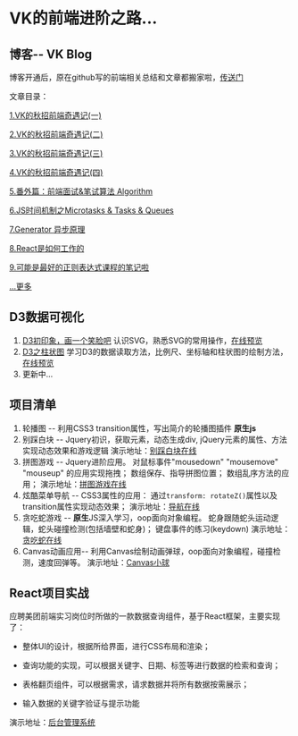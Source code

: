 # VK的前端进阶之路...

## 博客-- VK Blog

博客开通后，原在github写的前端相关总结和文章都搬家啦，[传送门](https://forrany.github.io)

文章目录：

[1.VK的秋招前端奇遇记(一)](https://forrany.github.io/2018/08/10/VK-mistake(1)/)

[2.VK的秋招前端奇遇记(二)](https://forrany.github.io/2018/08/11/VK-mistake(2)/)

[3.VK的秋招前端奇遇记(三)](https://forrany.github.io/2018/08/12/VK-mistake(3)/)

[4.VK的秋招前端奇遇记(四)](https://forrany.github.io/2018/09/04/VK-mistake(4)/)

[5.番外篇：前端面试&笔试算法 Algorithm](https://forrany.github.io/2018/08/21/front-end-interview-algorithm/)

[6.JS时间机制之Microtasks & Tasks & Queues](https://forrany.github.io/2018/09/04/Tasks,-microtasks,-queues-and-schedules/)

[7.Generator 异步原理](https://forrany.github.io/2018/08/28/How-generator-works/)

[8.React是如何工作的](https://forrany.github.io/2018/08/22/how-react-works/)

[9.可能是最好的正则表达式课程的笔记啦](https://forrany.github.io/2018/08/15/regular-expression/)

[...更多](https://forrany.github.io/)

## D3数据可视化

1. [D3初印象，画一个笑脸吧](https://forrany.github.io/2019/02/16/D3%E5%8F%AF%E8%A7%86%E5%8C%96%E4%B9%8B%E5%88%9D%E5%8D%B0%E8%B1%A1/) 认识SVG，熟悉SVG的常用操作，[在线预览](https://forrany.github.io/Web-Project/D3js%E5%8F%AF%E8%A7%86%E5%8C%96/1.Smile%20face%20with%20D3js/)
2. [D3之柱状图](https://forrany.github.io/2019/03/20/D3%E6%95%B0%E6%8D%AE%E5%8F%AF%E8%A7%86%E5%8C%96%E6%9F%B1%E7%8A%B6%E5%9B%BE/) 学习D3的数据读取方法，比例尺、坐标轴和柱状图的绘制方法，[在线预览](https://forrany.github.io/Web-Project/D3js%E5%8F%AF%E8%A7%86%E5%8C%96/2.Making%20a%20Bar%20Chat/)
3. 更新中...



## 项目清单

1. 轮播图    --  利用CSS3 transition属性，写出简介的轮播图插件  **原生js**
2. 别踩白块  --  Jquery初识，获取元素，动态生成div, jQuery元素的属性、方法实现动态效果和游戏逻辑
演示地址：[别踩白块在线](https://forrany.github.io/Web-Project/%E5%88%AB%E8%B8%A9%E7%99%BD%E5%9D%97/)
3. 拼图游戏  --  Jquery进阶应用。 对鼠标事件"mousedown" "mousemove" "mouseup" 的应用实现拖拽； 数组保存、指导拼图位置；  数组乱序方法的应用； 
演示地址：[拼图游戏在线](https://forrany.github.io/Web-Project/%E6%8B%BC%E5%9B%BE%E7%BB%83%E4%B9%A0/)
4. 炫酷菜单导航 -- CSS3属性的应用： 通过`transform: rotateZ()`属性以及transition属性实现动态效果；
演示地址：[导航在线](https://forrany.github.io/Web-Project/%E7%82%AB%E9%85%B7%E8%8F%9C%E5%8D%95%E5%AF%BC%E8%88%AA/demo.html)
5. 贪吃蛇游戏 -- **原生**JS深入学习，oop面向对象编程。 蛇身跟随蛇头运动逻辑，蛇头碰撞检测(包括墙壁和蛇身)；  键盘事件的练习(keydown)
演示地址：[贪吃蛇在线](https://forrany.github.io/Web-Project/%E8%B4%AA%E5%90%83%E8%9B%87/snake.html)
6. Canvas动画应用-- 利用Canvas绘制动画弹球，oop面向对象编程，碰撞检测，速度回弹等。
演示地址：[Canvas小球](https://forrany.github.io/Web-Project/Canvas%E5%8A%A8%E7%94%BB%E5%BA%94%E7%94%A8--%E7%96%AF%E7%8B%82%E7%9A%84%E5%B0%8F%E7%90%83/dBubbles.html)

## React项目实战
应聘美团前端实习岗位时所做的一款数据查询组件，基于React框架，主要实现了：

* 整体UI的设计，根据所给界面，进行CSS布局和渲染；

* 查询功能的实现，可以根据关键字、日期、标签等进行数据的检索和查询；

* 表格翻页组件，可以根据需求，请求数据并将所有数据按需展示；

* 输入数据的关键字验证与提示功能

演示地址：[后台管理系统](https://forrany.github.io/Web-Project/%E5%9F%BA%E4%BA%8EReact%E7%9A%84%E5%88%97%E8%A1%A8%E6%9F%A5%E8%AF%A2%E7%BB%84%E4%BB%B6/build/)